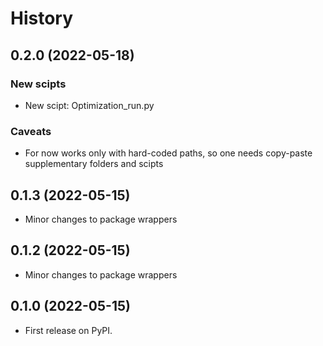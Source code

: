 # History

## 0.2.0 (2022-05-18)

### New scipts

* New scipt: Optimization_run.py

### Caveats

* For now works only with hard-coded paths, so one needs copy-paste supplementary folders and scipts

## 0.1.3 (2022-05-15)

* Minor changes to package wrappers

## 0.1.2 (2022-05-15)

* Minor changes to package wrappers

## 0.1.0 (2022-05-15)

* First release on PyPI.
